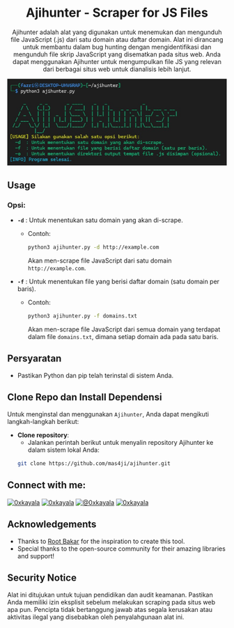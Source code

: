 <h1 align="center">Ajihunter - Scraper for JS Files</h1>

<p align="center">Ajihunter adalah alat yang digunakan untuk menemukan dan mengunduh file JavaScript (.js) dari satu domain atau daftar domain. Alat ini dirancang untuk membantu dalam bug hunting dengan mengidentifikasi dan mengunduh file skrip JavaScript yang disematkan pada situs web. Anda dapat menggunakan Ajihunter untuk mengumpulkan file JS yang relevan dari berbagai situs web untuk dianalisis lebih lanjut.</p>


<p align="center">
  <img src="https://github.com/mas4ji/ajitools/blob/main/image%20(19).png" alt="Ajihunter Screenshot">
</p>

## **Usage**
### Opsi:

- **`-d`** : Untuk menentukan satu domain yang akan di-scrape.
  - Contoh: 
    ```bash
    python3 ajihunter.py -d http://example.com
    ```
    Akan men-scrape file JavaScript dari satu domain `http://example.com`.

- **`-f`** : Untuk menentukan file yang berisi daftar domain (satu domain per baris).
  - Contoh: 
    ```bash
    python3 ajihunter.py -f domains.txt
    ```
    Akan men-scrape file JavaScript dari semua domain yang terdapat dalam file `domains.txt`, dimana setiap domain ada pada satu baris.



## **Persyaratan**
- Pastikan Python dan pip telah terinstal di sistem Anda.

## **Clone Repo dan Install Dependensi**

Untuk menginstal dan menggunakan `Ajihunter`, Anda dapat mengikuti langkah-langkah berikut:

- **Clone repository**:
   - Jalankan perintah berikut untuk menyalin repository Ajihunter ke dalam sistem lokal Anda:
   ```bash
   git clone https://github.com/mas4ji/ajihunter.git
   
## Connect with me:
<p align="left">
<a href="https://linkedin.com/in/fazriansyahmuh" target="blank"><img align="center" src="https://raw.githubusercontent.com/rahuldkjain/github-profile-readme-generator/master/src/images/icons/Social/linked-in-alt.svg" alt="0xkayala" height="30" width="40" /></a>
<a href="https://instagram.com/fazriansyahmuh" target="blank"><img align="center" src="https://raw.githubusercontent.com/rahuldkjain/github-profile-readme-generator/master/src/images/icons/Social/instagram.svg" alt="0xkayala" height="30" width="40" /></a>
<a href="https://medium.com/" target="blank"><img align="center" src="https://raw.githubusercontent.com/rahuldkjain/github-profile-readme-generator/master/src/images/icons/Social/medium.svg" alt="@0xkayala" height="30" width="40" /></a>
<a href="https://www.youtube.com/" target="blank"><img align="center" src="https://raw.githubusercontent.com/rahuldkjain/github-profile-readme-generator/master/src/images/icons/Social/youtube.svg" alt="0xkayala" height="30" width="40" /></a>
</p>


## Acknowledgements
- Thanks to [Root Bakar](https://github.com/RootBakar) for the inspiration to create this tool.
- Special thanks to the open-source community for their amazing libraries and support!


## Security Notice
Alat ini ditujukan untuk tujuan pendidikan dan audit keamanan. Pastikan Anda memiliki izin eksplisit sebelum melakukan scraping pada situs web apa pun. Pencipta tidak bertanggung jawab atas segala kerusakan atau aktivitas ilegal yang disebabkan oleh penyalahgunaan alat ini.
